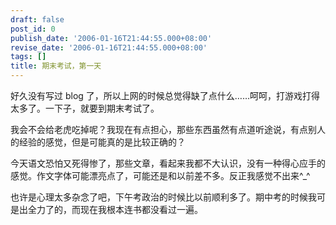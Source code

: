 ```yaml
---
draft: false
post_id: 0
publish_date: '2006-01-16T21:44:55.000+08:00'
revise_date: '2006-01-16T21:44:55.000+08:00'
tags: []
title: 期末考试，第一天
---
```


好久没有写过 blog 了，所以上网的时候总觉得缺了点什么……呵呵，打游戏打得太多了。一下子，就要到期末考试了。

我会不会给老虎吃掉呢？我现在有点担心，那些东西虽然有点道听途说，有点别人的经验的感觉，但是可能真的是比较正确的？

今天语文恐怕又死得惨了，那些文章，看起来我都不大认识，没有一种得心应手的感觉。作文字体可能漂亮点了，可能还是和以前差不多。反正我感觉不出来^\_^

也许是心理太多杂念了吧，下午考政治的时候比以前顺利多了。期中考的时候我可是出全力了的，而现在我根本连书都没看过一遍。
